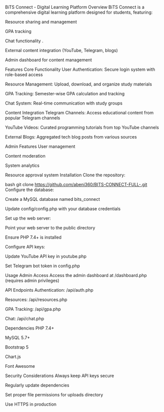 BiTS Connect - Digital Learning Platform
Overview
BiTS Connect is a comprehensive digital learning platform designed for students, featuring:

Resource sharing and management

GPA tracking

Chat functionality .

External content integration (YouTube, Telegram, blogs)

Admin dashboard for content management

Features
Core Functionality
User Authentication: Secure login system with role-based access

Resource Management: Upload, download, and organize study materials

GPA Tracking: Semester-wise GPA calculation and tracking

Chat System: Real-time communication with study groups

Content Integration
Telegram Channels: Access educational content from popular Telegram channels

YouTube Videos: Curated programming tutorials from top YouTube channels

External Blogs: Aggregated tech blog posts from various sources

Admin Features
User management

Content moderation

System analytics

Resource approval system
Installation
Clone the repository:

bash
git clone https://github.com/abeni360/BITS-CONNECT-FULL-.git
Configure the database:

Create a MySQL database named bits_connect

Update config/config.php with your database credentials

Set up the web server:

Point your web server to the public directory

Ensure PHP 7.4+ is installed

Configure API keys:

Update YouTube API key in youtube.php

Set Telegram bot token in config.php

Usage
Admin Access
Access the admin dashboard at /dashboard.php (requires admin privileges)

API Endpoints
Authentication: /api/auth.php

Resources: /api/resources.php

GPA Tracking: /api/gpa.php

Chat: /api/chat.php

Dependencies
PHP 7.4+

MySQL 5.7+

Bootstrap 5

Chart.js

Font Awesome

Security Considerations
Always keep API keys secure

Regularly update dependencies

Set proper file permissions for uploads directory

Use HTTPS in production
